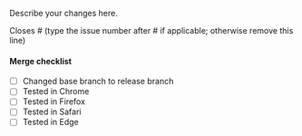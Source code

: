 Describe your changes here.

Closes # (type the issue number after # if applicable; otherwise remove this line)

#### Merge checklist
- [ ] Changed base branch to release branch
- [ ] Tested in Chrome
- [ ] Tested in Firefox
- [ ] Tested in Safari
- [ ] Tested in Edge
